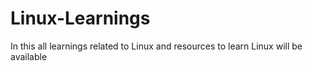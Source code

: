 # Linux-Learnings
In this all learnings related to Linux and resources to learn Linux will be available
